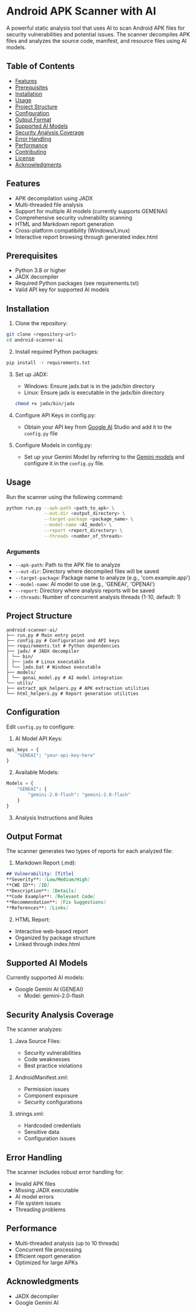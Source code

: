 # Android APK Scanner with AI

A powerful static analysis tool that uses AI to scan Android APK files for security vulnerabilities and potential issues. The scanner decompiles APK files and analyzes the source code, manifest, and resource files using AI models.

## Table of Contents
- [Features](#features)
- [Prerequisites](#prerequisites)
- [Installation](#installation)
- [Usage](#usage)
- [Project Structure](#project-structure)
- [Configuration](#configuration)
- [Output Format](#output-format)
- [Supported AI Models](#supported-ai-models)
- [Security Analysis Coverage](#security-analysis-coverage)
- [Error Handling](#error-handling)
- [Performance](#performance)
- [Contributing](#contributing)
- [License](#license)
- [Acknowledgments](#acknowledgments)



## Features

- APK decompilation using JADX
- Multi-threaded file analysis
- Support for multiple AI models (currently supports GEMENAI)
- Comprehensive security vulnerability scanning
- HTML and Markdown report generation
- Cross-platform compatibility (Windows/Linux)
- Interactive report browsing through generated index.html


## Prerequisites

- Python 3.8 or higher
- JADX decompiler
- Required Python packages (see requirements.txt)
- Valid API key for supported AI models

## Installation

1. Clone the repository:
```bash
git clone <repository-url>
cd android-scanner-ai
```

2. Install required Python packages:
```bash
pip install -r requirements.txt
```

3. Set up JADX:
   - Windows: Ensure jadx.bat is in the jadx/bin directory
   - Linux: Ensure jadx is executable in the jadx/bin directory
   ```bash
   chmod +x jadx/bin/jadx
   ```

4. Configure API Keys in config.py:
   - Obtain your API key from [Google AI](https://aistudio.google.com/app/apikey) Studio and add it to the `config.py` file

5. Configure Models in config.py:
   - Set up your Gemini Model by referring to the [Gemini models](https://ai.google.dev/gemini-api/docs/models) and configure it in the `config.py` file.


## Usage

Run the scanner using the following command:

```bash
python run.py --apk-path <path_to_apk> \
              --out-dir <output_directory> \
              --target-package <package_name> \
              --model-name <AI_model> \
              --report <report_directory> \
              --threads <number_of_threads>
```

### Arguments

- `--apk-path`: Path to the APK file to analyze
- `--out-dir`: Directory where decompiled files will be saved
- `--target-package`: Package name to analyze (e.g., 'com.example.app')
- `--model-name`: AI model to use (e.g., 'GENEAI', 'OPENAI')
- `--report`: Directory where analysis reports will be saved
- `--threads`: Number of concurrent analysis threads (1-10, default: 1)

## Project Structure

```
android-scanner-ai/
├── run.py # Main entry point
├── config.py # Configuration and API keys
├── requirements.txt # Python dependencies
├── jadx/ # JADX decompiler
│ └── bin/
│ ├── jadx # Linux executable
│ └── jadx.bat # Windows executable
├── models/
│ └── genai_model.py # AI model integration
└── utils/
├── extract_apk_helpers.py # APK extraction utilities
└── html_helpers.py # Report generation utilities
```

## Configuration

Edit `config.py` to configure:

1. AI Model API Keys:
```python
api_keys = {
    "GENEAI": "your-api-key-here"
}
```

2. Available Models:
```python
Models = {
    "GENEAI": {
        "gemini-2.0-flash": "gemini-2.0-flash"
    }
}
```

3. Analysis Instructions and Rules

## Output Format

The scanner generates two types of reports for each analyzed file:

1. Markdown Report (.md):
```markdown
## Vulnerability: [Title]
**Severity**: [Low/Medium/High]
**CWE ID**: [ID]
**Description**: [Details]
**Code Example**: [Relevant Code]
**Recommendation**: [Fix Suggestions]
**References**: [Links]
```

2. HTML Report:
- Interactive web-based report
- Organized by package structure
- Linked through index.html

## Supported AI Models

Currently supported AI models:
- Google Gemini AI (GENEAI)
  - Model: gemini-2.0-flash

## Security Analysis Coverage

The scanner analyzes:

1. Java Source Files:
   - Security vulnerabilities
   - Code weaknesses
   - Best practice violations

2. AndroidManifest.xml:
   - Permission issues
   - Component exposure
   - Security configurations

3. strings.xml:
   - Hardcoded credentials
   - Sensitive data
   - Configuration issues

## Error Handling

The scanner includes robust error handling for:
- Invalid APK files
- Missing JADX executable
- AI model errors
- File system issues
- Threading problems

## Performance

- Multi-threaded analysis (up to 10 threads)
- Concurrent file processing
- Efficient report generation
- Optimized for large APKs


## Acknowledgments

- JADX decompiler
- Google Gemini AI
